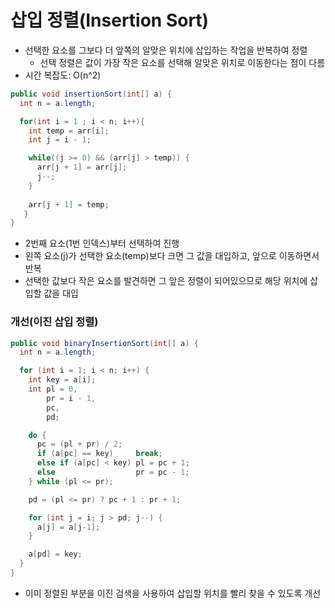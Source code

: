 삽입 정렬(Insertion Sort)
========

- 선택한 요소를 그보다 더 앞쪽의 알맞은 위치에 삽입하는 작업을 반복하여 정렬
  - 선택 정렬은 값이 가장 작은 요소를 선택해 알맞은 위치로 이동한다는 점이 다름
- 시간 복잡도: O(n^2)

```java
public void insertionSort(int[] a) {
  int n = a.length;

  for(int i = 1 ; i < n; i++){
    int temp = arr[i];
    int j = i - 1;

    while((j >= 0) && (arr[j] > temp)) {
      arr[j + 1] = arr[j];
      j--;
    }
    
    arr[j + 1] = temp;
   }
}
```

- 2번째 요소(1번 인덱스)부터 선택하여 진행
- 왼쪽 요소(j)가 선택한 요소(temp)보다 크면 그 값을 대입하고, 앞으로 이동하면서 반복
- 선택한 값보다 작은 요소를 발견하면 그 앞은 정렬이 되어있으므로 해당 위치에 삽입할 값을 대입


### 개선(이진 삽입 정렬)

```java
public void binaryInsertionSort(int[] a) {
  int n = a.length;

  for (int i = 1; i < n; i++) {
    int key = a[i];
    int pl = 0,
        pr = i - 1,
        pc,
        pd;

    do {
      pc = (pl + pr) / 2;
      if (a[pc] == key)     break;
      else if (a[pc] < key) pl = pc + 1;
      else                  pr = pc - 1;
    } while (pl <= pr);

    pd = (pl <= pr) ? pc + 1 : pr + 1;

    for (int j = i; j > pd; j--) {
      a[j] = a[j-1];
    }

    a[pd] = key;
  }
}
```

- 이미 정렬된 부분을 이진 검색을 사용하여 삽입할 위치를 빨리 찾을 수 있도록 개선
